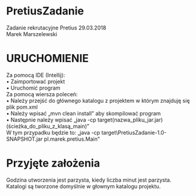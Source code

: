 # PretiusZadanie
Zadanie rekrutacyjne Pretius 29.03.2018<br/>
Marek Marszelewski

# URUCHOMIENIE
Za pomocą IDE (Intellij):<br/>
•	Zaimportować projekt<br/>
•	Uruchomić program<br/>
Za pomocą wiersza poleceń:<br/>
•	Należy przejść do głównego katalogu z projektem w którym znajduję się plik pom.xml<br/>
•	Należy wpisać „mvn clean install” aby skompilować program<br/>
•	Następnie należy wpisać „java -cp target\(nazwa_pliku_jar.jar) (ścieżka_do_pliku_z_klasą_main)”<br/>
  W tym przypadku będzie to: „java -cp target\PretiusZadanie-1.0-SNAPSHOT.jar pl.marek.pretius.Main”<br/>
  
# Przyjęte założenia
 Godzina utworzenia jest parzysta, kiedy liczba minut jest parzysta.<br/>
 Katalogi są tworzone domyślnie w głownym katalogu projektu.<br/>

